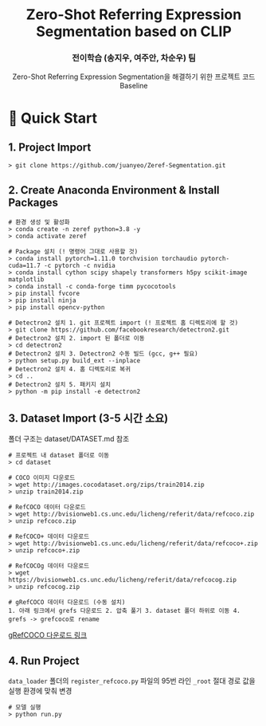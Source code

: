 <div align="center">
<h1>Zero-Shot Referring Expression Segmentation based on CLIP</h1>
<h3>전이학습 (송지우, 여주안, 차순우) 팀</h3>
Zero-Shot Referring Expression Segmentation을 해결하기 위한 프로젝트 코드 Baseline
</div>

# 🚀 Quick Start
## 1. Project Import
```
> git clone https://github.com/juanyeo/Zeref-Segmentation.git
```
## 2. Create Anaconda Environment & Install Packages
```
# 환경 생성 및 활성화
> conda create -n zeref python=3.8 -y
> conda activate zeref

# Package 설치 (! 명령어 그대로 사용할 것)
> conda install pytorch=1.11.0 torchvision torchaudio pytorch-cuda=11.7 -c pytorch -c nvidia
> conda install cython scipy shapely transformers h5py scikit-image matplotlib
> conda install -c conda-forge timm pycocotools
> pip install fvcore
> pip install ninja
> pip install opencv-python

# Detectron2 설치 1. git 프로젝트 import (! 프로젝트 홈 디렉토리에 할 것)
> git clone https://github.com/facebookresearch/detectron2.git
# Detectron2 설치 2. import 된 폴더로 이동
> cd detectron2
# Detectron2 설치 3. Detectron2 수동 빌드 (gcc, g++ 필요)
> python setup.py build_ext --inplace
# Detectron2 설치 4. 홈 디렉토리로 복귀
> cd ..
# Detectron2 설치 5. 패키지 설치
> python -m pip install -e detectron2
```
## 3. Dataset Import (3-5 시간 소요)
폴더 구조는 dataset/DATASET.md 참조
```
# 프로젝트 내 dataset 폴더로 이동
> cd dataset

# COCO 이미지 다운로드
> wget http://images.cocodataset.org/zips/train2014.zip
> unzip train2014.zip

# RefCOCO 데이터 다운로드
> wget http://bvisionweb1.cs.unc.edu/licheng/referit/data/refcoco.zip
> unzip refcoco.zip

# RefCOCO+ 데이터 다운로드
> wget http://bvisionweb1.cs.unc.edu/licheng/referit/data/refcoco+.zip
> unzip refcoco+.zip

# RefCOCOg 데이터 다운로드
> wget https://bvisionweb1.cs.unc.edu/licheng/referit/data/refcocog.zip
> unzip refcocog.zip

# gRefCOCO 데이터 다운로드 (수동 설치)
1. 아래 링크에서 grefs 다운로드 2. 압축 풀기 3. dataset 폴더 하위로 이동 4. grefs -> grefcoco로 rename
```
[gRefCOCO 다운로드 링크](https://entuedu-my.sharepoint.com/personal/liuc0058_e_ntu_edu_sg/_layouts/15/onedrive.aspx?id=%2Fpersonal%2Fliuc0058%5Fe%5Fntu%5Fedu%5Fsg%2FDocuments%2Fopensource%2FGRES%2Fdataset&ga=1)

## 4. Run Project
`data_loader` 폴더의 `register_refcoco.py` 파일의 95번 라인 `_root` 절대 경로 값을 실행 환경에 맞춰 변경
```
# 모델 실행
> python run.py
```
